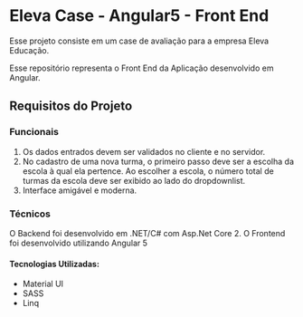 # Eleva Case - Angular5 - Front End

Esse projeto consiste em um case de avaliação para a empresa Eleva Educação.

Esse repositório representa o Front End da Aplicação desenvolvido em Angular.

## Requisitos do Projeto

### Funcionais

1.	Os dados entrados devem ser validados no cliente e no servidor. 
2.	No cadastro de uma nova turma, o primeiro passo deve ser a escolha da escola à qual ela pertence.  Ao escolher a escola, o número total de turmas da escola deve ser exibido ao lado do dropdownlist.
3.	Interface amigável e moderna.

### Técnicos

O Backend foi desenvolvido em .NET/C# com Asp.Net Core 2. O Frontend foi desenvolvido utilizando Angular 5

#### Tecnologias Utilizadas:

* Material UI
* SASS
* Linq


